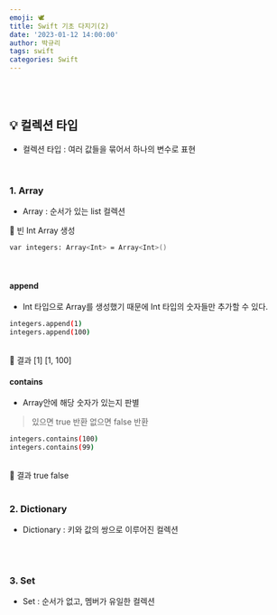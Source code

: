 ```yaml
---
emoji: 🕊
title: Swift 기초 다지기(2)
date: '2023-01-12 14:00:00'
author: 박규리
tags: swift 
categories: Swift
---
```


</br>
</br>

## 💡 컬렉션 타입

* 컬렉션 타입 : 여러 값들을 묶어서 하나의 변수로 표현

</br>

### 1. Array
* Array : 순서가 있는 list 컬렉션

🎯 빈 Int Array 생성

```bash
var integers: Array<Int> = Array<Int>()
```

</br>

#### append

* Int 타입으로 Array를 생성했기 때문에 Int 타입의 숫자들만 추가할 수 있다. 

```bash
integers.append(1)
integers.append(100)
```
</br>
📎 결과
[1]
[1, 100]

</br>

#### contains

* Array안에 해당 숫자가 있는지 판별
> 있으면 true 반환
> 없으면 false 반환

```bash
integers.contains(100)
integers.contains(99)
```
</br>
📎 결과
true
false


</br>
</br>

### 2. Dictionary
* Dictionary : 키와 값의 쌍으로 이루어진 컬렉션

</br>
</br>

### 3. Set
* Set : 순서가 없고, 멤버가 유일한 컬렉션

</br>
</br>



```toc
```